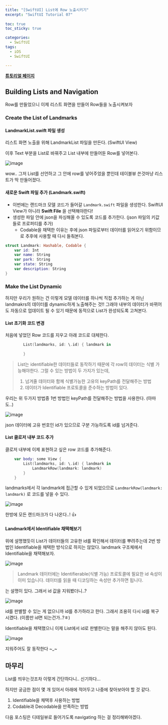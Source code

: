 ```yaml
---
title: "[SwiftUI] List에 Row 노출시키기"
excerpt: "SwiftUI Tutorial 07"
  
toc: true
toc_sticky: true

categories:
  - SwiftUI
tags:
  - iOS
  - SwiftUI

---
```


**[튜토리얼 페이지](https://developer.apple.com/tutorials/swiftui/building-lists-and-navigation)**

## Building Lists and Navigation

Row를 만들었으니 이제 리스트 화면을 만들어 Row들을 노출시켜보자

### Create the List of Landmarks

#### LandmarkList.swift 파일 생성

리스트 화면 노출을 위해 LandmarkList 파일을 만든다. (SwiftUI View)

이후 Text 부분을 List로 바꿔주고 List 내부에 만들어둔 Row를 넣어본다.

![image](https://user-images.githubusercontent.com/22000470/181194043-8f9d3213-b756-4752-b508-17640c375ba4.png)

wow.. 그저 List를 선언하고 그 안에 row를 넣어주었을 뿐인데 테이블뷰 쓴것마냥 리스트가 딱 만들어졌다.

#### 새로운 Swift 파일 추가 (Landmark.swift)

- 이번에는 랜드마크 모델 코드가 들어갈 `Landmark.swift` 파일을 생성한다. SwiftUI View가 아니라 **Swift File** 을 선택해야한다!
- 생성한 파일 안에 json을 파싱해올 수 있도록 코드를 추가한다. (json 파일의 키값들로 프로퍼티를 추가)
   - Codable을 채택한 이유는 후에 json 파일로부터 데이터를 읽어오기 위함이므로 추후에 사용할 때 다시 들춰본다.

```swift
struct Landmark: Hashable, Codable {
    var id: Int
    var name: String
    var park: String
    var state: String
    var description: String
}
```

### Make the List Dynamic

하지만 우리가 원하는 건 이렇게 모델 데이터를 하나씩 직접 추가하는 게 아닌 landmakrs의 데이터를 dynamic하게 노출해주는 것!! 그래야 내부의 데이터가 바뀌어도 자동으로 업데이트 될 수 있기 때문에 동적으로 List가 완성되도록 고쳐본다.

#### List 초기화 코드 변경

처음에 넣었던 Row 코드를 지우고 아래 코드로 대체한다.

```swift
        List(landmarks, id: \.id) { landmark in
            
        }
```

> List는 identifiable한 데이터들로 동작하기 때문에 각 row의 데이터는 식별 가능해야한다. 그럴 수 있는 방법이 두 가지가 있는데,
> 1. 넘겨줄 데이터와 함께 식별가능한 고유의 keyPath를 전달해주는 방법
> 2. 데이터가 Identifiable 프로토콜을 준수하는 방법이 있다.

우리는 위 두가지 방법중 1번 방법인 keyPath를 전달해주는 방법을 사용한다. (아마도..)

![image](https://user-images.githubusercontent.com/22000470/181195325-a2e3ab45-5efb-441d-b0b4-565e5a6c3fce.png)

json 데이터에 고유 번호인 id가 있으므로 구분 가능하도록 id를 넘겨준다.

#### List 클로저 내부 코드 추가

클로저 내부에 이제 표현하고 싶은 row 코드를 추가해준다.

```swift
    var body: some View {
        List(landmarks, id: \.id) { landmark in
            LandmarkRow(landmark: landmark)
        }
    }
```

landmarks에서 각 landmark에 접근할 수 있게 되었으므로 `LandmarkRow(landmark: landmark)` 로 코드를 넣을 수 있다.

![image](https://user-images.githubusercontent.com/22000470/181195852-d9c0aba1-5d63-4c68-9e80-39aac6f95ee8.png)

한방에 모든 랜드마크가 다 나온다..! 👍 

#### Landmark에서 Identifiable 채택해보기

위에 설명했듯이 List가 데이터들의 고유한 id를 확인해서 데이터를 뿌려주는데 2번 방법인 Identifiable을 채택한 방식으로 하지는 않았다.
landmark 구조체에서 Identifiable을 채택해보자.

![image](https://user-images.githubusercontent.com/22000470/181196971-13e2a5b9-98c5-4451-9a09-269ce0416eab.png)


> Landmark 데이터에는 Identifierable(식별 가능) 프로토콜에 필요한 id 속성이 이미 있습니다. 데이터를 읽을 때 디코딩하는 속성만 추가하면 됩니다.

는 설명이 있다. 그래서 id 값을 지워봤더니..?

![image](https://user-images.githubusercontent.com/22000470/181197145-88d211f4-678f-4cd8-a0a1-37b122256e49.png)

id를 판별할 수 있는 게 없으니까 id를 추가하라고 한다. 그래서 조용히 다시 id를 복구 시켰다. (이름만 id면 되는건가..?ㅎ)

Identifiable을 채택했으니 이제 List에서 id로 판별한다는 말을 해주지 않아도 된다.

![image](https://user-images.githubusercontent.com/22000470/181197583-8e181753-de66-471c-a7ff-0e6cf966df6d.png)

지워주어도 잘 동작한다 ~_~

## 마무리

List를 띄우는것조차 이렇게 간단하다니.. 신기하다...

하지만 궁금한 점이 몇 개 있어서 아래에 적어두고 나중에 찾아보아야 할 것 같다.
1. Identifiable을 채택후 사용하는 방법
2. Codable과 Decodable을 만족하는 방법

다음 포스팅은 디테일뷰로 들어가도록 navigating 하는 걸 정리해봐야겠다.
